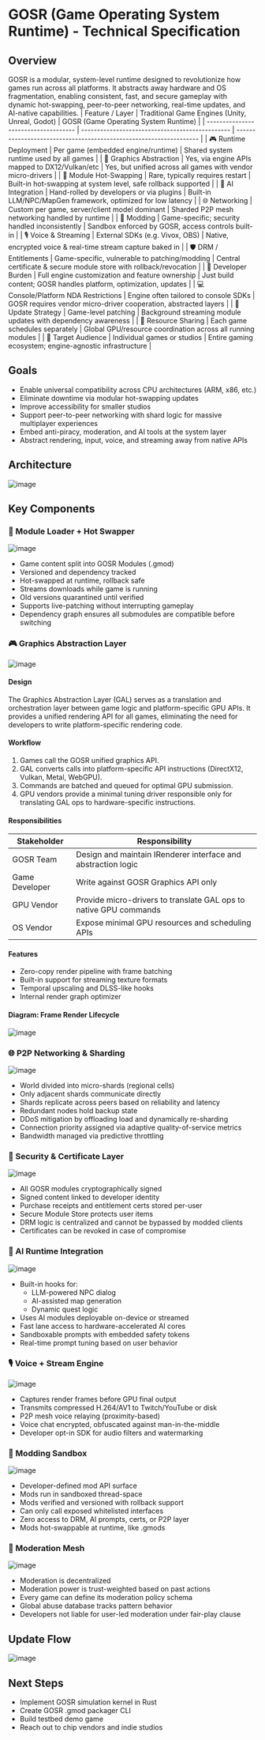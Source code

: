 # GOSR (Game Operating System Runtime) - Technical Specification

## Overview
GOSR is a modular, system-level runtime designed to revolutionize how games run across all platforms. It abstracts away hardware and OS fragmentation, enabling consistent, fast, and secure gameplay with dynamic hot-swapping, peer-to-peer networking, real-time updates, and AI-native capabilities.
| Feature / Layer                      | Traditional Game Engines (Unity, Unreal, Godot) | GOSR (Game Operating System Runtime)                               |
| ------------------------------------ | ----------------------------------------------- | ------------------------------------------------------------------ |
| 🎮 Runtime Deployment                | Per game (embedded engine/runtime)              | Shared system runtime used by all games                            |
| 🧱 Graphics Abstraction              | Yes, via engine APIs mapped to DX12/Vulkan/etc  | Yes, but unified across all games with vendor micro-drivers        |
| 🔁 Module Hot-Swapping               | Rare, typically requires restart                | Built-in hot-swapping at system level, safe rollback supported     |
| 🧠 AI Integration                    | Hand-rolled by developers or via plugins        | Built-in LLM/NPC/MapGen framework, optimized for low latency       |
| 🌐 Networking                        | Custom per game, server/client model dominant   | Sharded P2P mesh networking handled by runtime                     |
| 🧰 Modding                           | Game-specific; security handled inconsistently  | Sandbox enforced by GOSR, access controls built-in                 |
| 🎙 Voice & Streaming                 | External SDKs (e.g. Vivox, OBS)                 | Native, encrypted voice & real-time stream capture baked in        |
| 🛡 DRM / Entitlements                | Game-specific, vulnerable to patching/modding   | Central certificate & secure module store with rollback/revocation |
| 🧩 Developer Burden                  | Full engine customization and feature ownership | Just build content; GOSR handles platform, optimization, updates   |
| 💻 Console/Platform NDA Restrictions | Engine often tailored to console SDKs           | GOSR requires vendor micro-driver cooperation, abstracted layers   |
| 🔄 Update Strategy                   | Game-level patching                             | Background streaming module updates with dependency awareness      |
| 🧠 Resource Sharing                  | Each game schedules separately                  | Global GPU/resource coordination across all running modules        |
| 🎯 Target Audience                   | Individual games or studios                     | Entire gaming ecosystem; engine-agnostic infrastructure            |


## Goals
- Enable universal compatibility across CPU architectures (ARM, x86, etc.)
- Eliminate downtime via modular hot-swapping updates
- Improve accessibility for smaller studios
- Support peer-to-peer networking with shard logic for massive multiplayer experiences
- Embed anti-piracy, moderation, and AI tools at the system layer
- Abstract rendering, input, voice, and streaming away from native APIs

## Architecture
![image](https://github.com/user-attachments/assets/f2b7135c-b507-4549-9959-95d1de735ea9)


## Key Components

### 🧠 Module Loader + Hot Swapper
![image](https://github.com/user-attachments/assets/0e65b612-eaaf-40fb-88fc-8e903a5a7aed)

- Game content split into GOSR Modules (.gmod)
- Versioned and dependency tracked
- Hot-swapped at runtime, rollback safe
- Streams downloads while game is running
- Old versions quarantined until verified
- Supports live-patching without interrupting gameplay
- Dependency graph ensures all submodules are compatible before switching

### 🎮 Graphics Abstraction Layer
![image](https://github.com/user-attachments/assets/fe6f153f-e30f-4ca3-a3c6-2596dc5834bd)


#### Design
The Graphics Abstraction Layer (GAL) serves as a translation and orchestration layer between game logic and platform-specific GPU APIs. It provides a unified rendering API for all games, eliminating the need for developers to write platform-specific rendering code.

#### Workflow
1. Games call the GOSR unified graphics API.
2. GAL converts calls into platform-specific API instructions (DirectX12, Vulkan, Metal, WebGPU).
3. Commands are batched and queued for optimal GPU submission.
4. GPU vendors provide a minimal tuning driver responsible only for translating GAL ops to hardware-specific instructions.

#### Responsibilities
| Stakeholder | Responsibility |
|------------|----------------|
| GOSR Team | Design and maintain IRenderer interface and abstraction logic |
| Game Developer | Write against GOSR Graphics API only |
| GPU Vendor | Provide micro-drivers to translate GAL ops to native GPU commands |
| OS Vendor | Expose minimal GPU resources and scheduling APIs |

#### Features
- Zero-copy render pipeline with frame batching
- Built-in support for streaming texture formats
- Temporal upscaling and DLSS-like hooks
- Internal render graph optimizer

#### Diagram: Frame Render Lifecycle
![image](https://github.com/user-attachments/assets/6e9a62d2-c1e4-4a3e-901a-24d37a50dafb)


### 🌐 P2P Networking & Sharding
![image](https://github.com/user-attachments/assets/ffd17cd8-c4bc-4f3c-91ab-a939a874c157)

- World divided into micro-shards (regional cells)
- Only adjacent shards communicate directly
- Shards replicate across peers based on reliability and latency
- Redundant nodes hold backup state
- DDoS mitigation by offloading load and dynamically re-sharding
- Connection priority assigned via adaptive quality-of-service metrics
- Bandwidth managed via predictive throttling

### 🔐 Security & Certificate Layer
![image](https://github.com/user-attachments/assets/d141b435-c8f5-4526-a750-27dd2547f15a)

- All GOSR modules cryptographically signed
- Signed content linked to developer identity
- Purchase receipts and entitlement certs stored per-user
- Secure Module Store protects user items
- DRM logic is centralized and cannot be bypassed by modded clients
- Certificates can be revoked in case of compromise

### 🧬 AI Runtime Integration
![image](https://github.com/user-attachments/assets/88db914e-f6bf-49bd-8340-6f5f2590fd66)

- Built-in hooks for:
  - LLM-powered NPC dialog
  - AI-assisted map generation
  - Dynamic quest logic
- Uses AI modules deployable on-device or streamed
- Fast lane access to hardware-accelerated AI cores
- Sandboxable prompts with embedded safety tokens
- Real-time prompt tuning based on user behavior

### 🎙 Voice + Stream Engine
![image](https://github.com/user-attachments/assets/a2be5b08-f7d0-4dfc-849a-5066b7b4f4d6)

- Captures render frames before GPU final output
- Transmits compressed H.264/AV1 to Twitch/YouTube or disk
- P2P mesh voice relaying (proximity-based)
- Voice chat encrypted, obfuscated against man-in-the-middle
- Developer opt-in SDK for audio filters and watermarking

### 🧵 Modding Sandbox
![image](https://github.com/user-attachments/assets/fecac629-230f-4147-9069-22c8092ce3d9)

- Developer-defined mod API surface
- Mods run in sandboxed thread-space
- Mods verified and versioned with rollback support
- Can only call exposed whitelisted interfaces
- Zero access to DRM, AI prompts, certs, or P2P layer
- Mods hot-swappable at runtime, like .gmods

### 👮 Moderation Mesh
![image](https://github.com/user-attachments/assets/036728e4-c6d6-43b1-8600-3b9b50bda795)

- Moderation is decentralized
- Moderation power is trust-weighted based on past actions
- Every game can define its moderation policy schema
- Global abuse database tracks pattern behavior
- Developers not liable for user-led moderation under fair-play clause

## Update Flow
![image](https://github.com/user-attachments/assets/755fa6b3-f76a-4645-855d-bab155226dd8)


## Next Steps
- Implement GOSR simulation kernel in Rust
- Create GOSR .gmod packager CLI
- Build testbed demo game
- Reach out to chip vendors and indie studios
